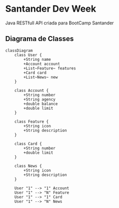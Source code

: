 # Santander Dev Week
Java RESTfull API criada para BootCamp Santander

## Diagrama de Classes

```mermaid
classDiagram
    class User {
        +String name
        +Account account
        +List~Feature~ features
        +Card card
        +List~News~ new
    }

    class Account {
        +String number
        +String agency
        +double balance
        +double limit
    }

    class Feature {
        +String icon
        +String description
    }

    class Card {
        +String number
        +double limit
    }

    class News {
        +String icon
        +String description
    }

    User "1" --> "1" Account
    User "1" --> "N" Feature
    User "1" --> "1" Card
    User "1" --> "N" News
```
